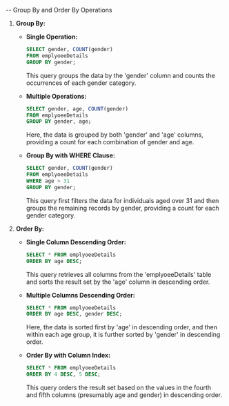 -- Group By and Order By Operations

1. **Group By:**
   - **Single Operation:**
     ```sql
     SELECT gender, COUNT(gender)
     FROM emplyoeeDetails
     GROUP BY gender;
     ```
     This query groups the data by the 'gender' column and counts the occurrences of each gender category.

   - **Multiple Operations:**
     ```sql
     SELECT gender, age, COUNT(gender)
     FROM emplyoeeDetails
     GROUP BY gender, age;
     ```
     Here, the data is grouped by both 'gender' and 'age' columns, providing a count for each combination of gender and age.

   - **Group By with WHERE Clause:**
     ```sql
     SELECT gender, COUNT(gender)
     FROM emplyoeeDetails
     WHERE age > 31
     GROUP BY gender;
     ```
     This query first filters the data for individuals aged over 31 and then groups the remaining records by gender, providing a count for each gender category.

2. **Order By:**
   - **Single Column Descending Order:**
     ```sql
     SELECT * FROM emplyoeeDetails
     ORDER BY age DESC;
     ```
     This query retrieves all columns from the 'emplyoeeDetails' table and sorts the result set by the 'age' column in descending order.

   - **Multiple Columns Descending Order:**
     ```sql
     SELECT * FROM emplyoeeDetails
     ORDER BY age DESC, gender DESC;
     ```
     Here, the data is sorted first by 'age' in descending order, and then within each age group, it is further sorted by 'gender' in descending order.

   - **Order By with Column Index:**
     ```sql
     SELECT * FROM emplyoeeDetails
     ORDER BY 4 DESC, 5 DESC;
     ```
     This query orders the result set based on the values in the fourth and fifth columns (presumably age and gender) in descending order.
